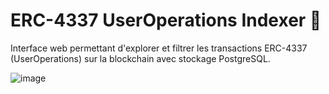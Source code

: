 # ERC-4337 UserOperations Indexer 🚀

Interface web permettant d'explorer et filtrer les transactions ERC-4337 (UserOperations) sur la blockchain avec stockage PostgreSQL.

![image](https://github.com/user-attachments/assets/01704550-4c5f-4fcf-ac5c-9c93c4615077)
